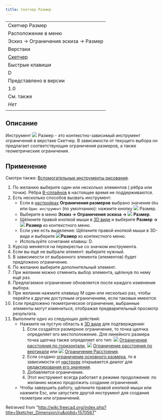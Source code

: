 ```yaml
---
title: Скетчер Размер
---
```

|  |
| --- |
| Скетчер Размер |
| Расположение в меню |
| Эскиз → Ограничения эскиза → Размер |
| Верстаки |
| [Скетчер](/Sketcher_Workbench/ru "Sketcher Workbench/ru") |
| Быстрые клавиши |
| D |
| Представлено в версии |
| 1.0 |
| См. также |
| *Нет* |
|  |

## Описание

Инструмент ![](/images/Sketcher_Dimension.svg) Размер - это контекстно-зависимый инструмент ограничений в верстаке Скетчер. В зависимости от текущего выбора он предлагает соответствующие ограничения размеров, а также геометрические ограничения.

## Применение

Смотри также: [Вспомогательные инструменты рисования](/Sketcher_Workbench/ru#Drawing_aids "Sketcher Workbench/ru").

1. По желанию выберите один или несколько элементов ( рёбра или точки). Рёбра [B-сплайнов](/Sketcher_Workbench#Sketcher_CompCreateBSpline/ru "Sketcher Workbench") в настоящее время не поддерживаются.
2. Есть несколько способов вызвать инструмент:
   * Если в [настройках](/Sketcher_Preferences/ru#General "Sketcher Preferences/ru") **Ограничения размеров** выбрано значение `Оба` или `Один инструмент` (по умолчанию): нажмите кнопку ![](/images/Sketcher_Dimension.svg) Размер.
   * Выберите в меню **Эскиз → Ограничения эскиза → ![](/images/Sketcher_Dimension.svg) Размер**.
   * Щёлкните правой кнопкой мыши в [3D виде](/3D_view/ru "3D view/ru") и выберите **Размер → ![](/images/Sketcher_Dimension.svg) Размер** из контекстного меню.
   * Если уже есть выделение: Щёлкните правой кнопкой мыши в 3D-виде и выберите **![](/images/Sketcher_Dimension.svg)Размер** из контекстного меню.
   * Используйте сочетание клавиш: D.
3. Курсор меняется на перекрестье со значком инструмента.
4. Если вы ещё не выбрали элемент: выберите нужный.
5. В зависимости от выбранного элемента (элементов) будет предложено ограничение.
6. По желанию выберите дополнительный элемент.
7. При желании можно отменить выбор элемента, щёлкнув по нему ещё раз.
8. Предлагаемое ограничение обновляется после каждого изменения выбора.
9. При желании нажмите клавишу M один или несколько раз, чтобы перейти к другим доступным ограничениям, если таковые имеются.
10. Если предложено геометрическое ограничение, выбранные элементы могут измениться, отображая предварительный просмотр результата.
11. Выполните одно из следующих действий:
    * Нажмите на пустую область в [3D виде](/3D_view/ru "3D view/ru") для подтверждения:
      1. Если создаётся размерное ограничение, то точка щелчка определяет его местоположение. Для линейного размера точка щелчка также определяет его тип: ![](/images/Sketcher_ConstrainDistanceX.svg) [Ограничение расстояния по горизонтали](/Sketcher_ConstrainDistanceX/ru "Sketcher ConstrainDistanceX/ru"), ![](/images/Sketcher_ConstrainDistanceY.svg) [Ограничение расстояния по вертикали](/Sketcher_ConstrainDistanceY/ru "Sketcher ConstrainDistanceY/ru") или ![](/images/Sketcher_ConstrainDistance.svg) [Ограничение Расстояния](/Sketcher_ConstrainDistance/ru "Sketcher ConstrainDistance/ru").
      2. Если создано [ограничение основного размера](/Sketcher_ToggleDrivingConstraint/ru "Sketcher ToggleDrivingConstraint/ru"), то в зависимости от [настроек](/Sketcher_Preferences/ru#Display "Sketcher Preferences/ru") открывается диалог для [редактирования его значения](/Sketcher_Workbench/ru#Edit_constraints "Sketcher Workbench/ru").
      3. Добавляется ограничение.
      4. Этот инструмент всегда работает в режиме продолжения: по желанию можно продолжить создание ограничений.
    * Чтобы завершить работу, щёлкните правой кнопкой мыши или нажмите Esc, или запустите другой инструмент для создания геометрии или ограничений.

Retrieved from "<http://wiki.freecad.org/index.php?title=Sketcher_Dimension/ru&oldid=1570567>"
